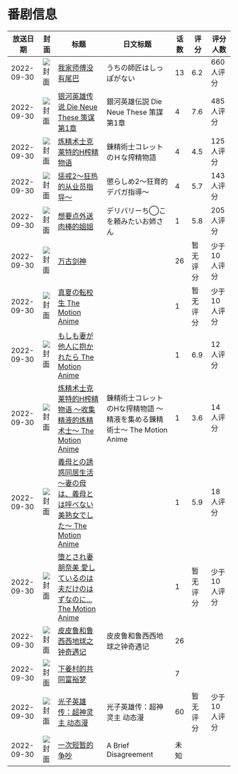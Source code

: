 # 番剧信息

|放送日期|封面|标题|日文标题|话数|评分|评分人数|
|---|---|---|---|---|---|---|
|2022-09-30|![封面](https://lain.bgm.tv/pic/cover/c/0e/c7/344874_qS88b.jpg)|[我家师傅没有尾巴](https://bangumi.tv/subject/344874)|うちの師匠はしっぽがない|13|6.2|660人评分|
|2022-09-30|![封面](https://lain.bgm.tv/pic/cover/c/b2/83/381839_Iw3ww.jpg)|[银河英雄传说 Die Neue These 策谋 第1章](https://bangumi.tv/subject/381839)|銀河英雄伝説 Die Neue These 策謀 第1章|4|7.6|485人评分|
|2022-09-30|![封面](https://bangumi.tv/img/no_icon_subject.png)|[炼精术士克莱特的H榨精物语](https://bangumi.tv/subject/389646)|錬精術士コレットのＨな搾精物語|4|4.5|125人评分|
|2022-09-30|![封面](https://bangumi.tv/img/no_icon_subject.png)|[惩戒2～狂热的从业员指导～](https://bangumi.tv/subject/389647)|懲らしめ2～狂育的デパガ指導～|4|5.7|143人评分|
|2022-09-30|![封面](https://bangumi.tv/img/no_icon_subject.png)|[想要点外送肉棒的姐姐](https://bangumi.tv/subject/390693)|デリバリーち◯こを頼みたいお姉さん|1|5.8|205人评分|
|2022-09-30|![封面](https://lain.bgm.tv/pic/cover/c/61/fd/390894_1z5Wf.jpg)|[万古剑神](https://bangumi.tv/subject/390894)||26|暂无评分|少于10人评分|
|2022-09-30|![封面](https://bangumi.tv/img/no_icon_subject.png)|[真夏の転校生 The Motion Anime](https://bangumi.tv/subject/392457)||1|暂无评分|少于10人评分|
|2022-09-30|![封面](https://bangumi.tv/img/no_icon_subject.png)|[もしも妻が他人に抱かれたら The Motion Anime](https://bangumi.tv/subject/393776)||1|6.9|12人评分|
|2022-09-30|![封面](https://bangumi.tv/img/no_icon_subject.png)|[炼精术士克莱特的H榨精物语 ～收集精液的炼精术士～ The Motion Anime](https://bangumi.tv/subject/399085)|錬精術士コレットのHな搾精物語 ～精液を集める錬精術士～ The Motion Anime|1|3.6|14人评分|
|2022-09-30|![封面](https://bangumi.tv/img/no_icon_subject.png)|[義母との誘惑同居生活～妻の母は、義母とは呼べない美熟女でした～ The Motion Anime](https://bangumi.tv/subject/399091)||1|5.9|18人评分|
|2022-09-30|![封面](https://bangumi.tv/img/no_icon_subject.png)|[堕とされ妻 朋奈美 愛しているのは夫だけのはずなのに… The Motion Anime](https://bangumi.tv/subject/399094)||1|暂无评分|少于10人评分|
|2022-09-30|![封面](https://lain.bgm.tv/pic/cover/c/d9/f3/478190_UOnWJ.jpg)|[皮皮鲁和鲁西西地球之钟奇遇记](https://bangumi.tv/subject/478190)|皮皮鲁和鲁西西地球之钟奇遇记|26|||
|2022-09-30|![封面](https://lain.bgm.tv/pic/cover/c/85/55/509987_uC7pU.jpg)|[下姜村的共同富裕梦](https://bangumi.tv/subject/509987)||7|||
|2022-09-30|![封面](https://lain.bgm.tv/pic/cover/c/b5/fc/525838_3lUzG.jpg)|[光子英雄传：超神灵主 动态漫](https://bangumi.tv/subject/525838)|光子英雄传：超神灵主 动态漫|60|暂无评分|少于10人评分|
|2022-09-30|![封面](https://lain.bgm.tv/pic/cover/c/87/fb/537877_0R0r4.jpg)|[一次短暂的争吵](https://bangumi.tv/subject/537877)|A Brief Disagreement|未知|||
